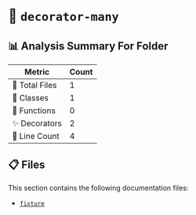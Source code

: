 # 📁 `decorator-many`

## 📊 Analysis Summary For Folder

| Metric | Count |
|--------|-------|
| 📁 Total Files | 1 |
| 🧱 Classes | 1 |
| 🔧 Functions | 0 |
| ✨ Decorators | 2 |
| 🔢 Line Count | 4 |


## 📋 Files

This section contains the following documentation files:

- [`fixture`](./fixture.md)